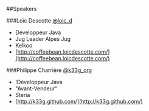 ##Speakers

###Loïc Descotte [@loic_d](@loic_d)

- Développeur Java
- Jug Leader Alpes Jug
- Kelkoo
- [http://coffeebean.loicdescotte.com/](http://coffeebean.loicdescotte.com/)

###Philippe Charrière [@k33g_org](@k33g_org)

- !Développeur Java
- "Avant-Vendeur"
- Steria
- [http://k33g.github.com/](http://k33g.github.com/)

